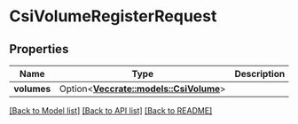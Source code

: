 # CsiVolumeRegisterRequest

## Properties

Name | Type | Description | Notes
------------ | ------------- | ------------- | -------------
**volumes** | Option<[**Vec<crate::models::CsiVolume>**](CsiVolume.md)> |  | [optional]

[[Back to Model list]](../README.md#documentation-for-models) [[Back to API list]](../README.md#documentation-for-api-endpoints) [[Back to README]](../README.md)


